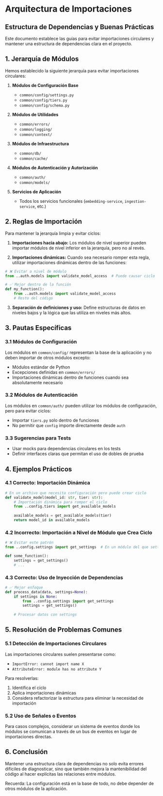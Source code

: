 # Arquitectura de Importaciones

## Estructura de Dependencias y Buenas Prácticas

Este documento establece las guías para evitar importaciones circulares y mantener una estructura de dependencias clara en el proyecto.

## 1. Jerarquía de Módulos

Hemos establecido la siguiente jerarquía para evitar importaciones circulares:

1. **Módulos de Configuración Base**
   - `common/config/settings.py`
   - `common/config/tiers.py`
   - `common/config/schema.py`

2. **Módulos de Utilidades**
   - `common/errors/`
   - `common/logging/`
   - `common/context/`

3. **Módulos de Infraestructura**
   - `common/db/`
   - `common/cache/`

4. **Módulos de Autenticación y Autorización**
   - `common/auth/`
   - `common/models/`

5. **Servicios de Aplicación**
   - Todos los servicios funcionales (`embedding-service`, `ingestion-service`, etc.)

## 2. Reglas de Importación

Para mantener la jerarquía limpia y evitar ciclos:

1. **Importaciones hacia abajo:** Los módulos de nivel superior pueden importar módulos de nivel inferior en la jerarquía, pero no al revés.

2. **Importaciones dinámicas:** Cuando sea necesario romper esta regla, utilizar importaciones dinámicas dentro de las funciones:

```python
# ❌ Evitar a nivel de módulo
from ..auth.models import validate_model_access  # Puede causar ciclo

# ✅ Mejor dentro de la función
def my_function():
    from ..auth.models import validate_model_access
    # Resto del código
```

3. **Separación de definiciones y uso:** Define estructuras de datos en niveles bajos y la lógica que las utiliza en niveles más altos.

## 3. Pautas Específicas

### 3.1 Módulos de Configuración

Los módulos en `common/config/` representan la base de la aplicación y no deben importar de otros módulos excepto:

- Módulos estándar de Python
- Excepciones definidas en `common/errors/`
- Importaciones dinámicas dentro de funciones cuando sea absolutamente necesario

### 3.2 Módulos de Autenticación

Los módulos en `common/auth/` pueden utilizar los módulos de configuración, pero para evitar ciclos:

- Importar `tiers.py` solo dentro de funciones
- No permitir que `config` importe directamente desde `auth`

### 3.3 Sugerencias para Tests

- Usar mocks para dependencias circulares en los tests
- Definir interfaces claras que permitan el uso de dobles de prueba

## 4. Ejemplos Prácticos

### 4.1 Correcto: Importación Dinámica

```python
# En un archivo que necesita configuración pero puede crear ciclo
def validate_model(model_id: str, tier: str):
    # Importación dinámica para romper el ciclo
    from ..config.tiers import get_available_models
    
    available_models = get_available_models(tier)
    return model_id in available_models
```

### 4.2 Incorrecto: Importación a Nivel de Módulo que Crea Ciclo

```python
# ❌ Evitar este patrón
from ..config.settings import get_settings  # En un módulo del que settings.py importa

def some_function():
    settings = get_settings()
    # ...
```

### 4.3 Correcto: Uso de Inyección de Dependencias

```python
# ✅ Mejor enfoque
def process_data(data, settings=None):
    if settings is None:
        from ..config.settings import get_settings
        settings = get_settings()
    
    # Procesar datos con settings
```

## 5. Resolución de Problemas Comunes

### 5.1 Detección de Importaciones Circulares

Las importaciones circulares suelen presentarse como:
- `ImportError: cannot import name X`
- `AttributeError: module has no attribute Y`

Para resolverlas:
1. Identifica el ciclo
2. Aplica importaciones dinámicas
3. Considera refactorizar la estructura para eliminar la necesidad de importación

### 5.2 Uso de Señales o Eventos

Para casos complejos, considerar un sistema de eventos donde los módulos se comunican a través de un bus de eventos en lugar de importaciones directas.

## 6. Conclusión

Mantener una estructura clara de dependencias no solo evita errores difíciles de diagnosticar, sino que también mejora la mantenibilidad del código al hacer explícitas las relaciones entre módulos.

Recuerda: La configuración está en la base de todo, no debe depender de otros módulos de la aplicación.
